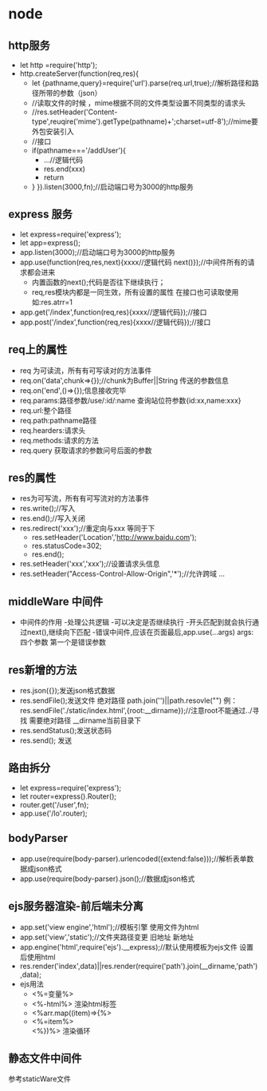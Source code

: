 # node
## http服务
- let http =require('http');
- http.createServer(function(req,res){
   - let {pathname,query}=require('url').parse(req.url,true);//解析路径和路径所带的参数（json）
   - //读取文件的时候 ，mime根据不同的文件类型设置不同类型的请求头
   - //res.setHeader('Content-type',reuqire('mime').getType(pathname)+';charset=utf-8');//mime要外包安装引入
   - //接口
   - if(pathname==='/addUser'){
     - ...//逻辑代码
     - res.end(xxx)
     - return
  - }
}).listen(3000,fn);//启动端口号为3000的http服务

## express 服务
- let express=require('express');
- let app=express();
- app.listen(3000);//启动端口号为3000的http服务
- app.use(function(req,res,next){xxxx//逻辑代码 next()});//中间件所有的请求都会进来
   - 内置函数的next();代码是否往下继续执行；
   - req,res模块内都是一同生效，所有设置的属性 在接口也可读取使用如:res.atrr=1
- app.get('/index',function(req,res){xxxx//逻辑代码});//接口
- app.post('/index',function(req,res){xxxx//逻辑代码});//接口

## req上的属性
- req 为可读流，所有有可写读对的方法事件
- req.on('data',chunk=>{});//chunk为Buffer||String 传送的参数信息
- req.on('end',()=>{});信息接收完毕
- req.params:路径参数/use/:id/:name 查询站位符参数{id:xx,name:xxx}
- req.url:整个路径
- req.path:pathname路径
- req.hearders:请求头
- req.methods:请求的方法
- req.query 获取请求的参数问号后面的参数

## res的属性
- res为可写流，所有有可写流对的方法事件
- res.write();//写入
- res.end();//写入关闭
- res.redirect('xxx');//重定向与xxx 等同于下
   - res.setHeader('Location','http://www.baidu.com');
   - res.statusCode=302;
   - res.end();
- res.setHeader('xxx','xxx');//设置请求头信息 
 - res.setHeader("Access-Control-Allow-Origin",'*');//允许跨域
 ...

## middleWare 中间件
- 中间件的作用
   -处理公共逻辑
   -可以决定是否继续执行
   -开头匹配到就会执行通过next(),继续向下匹配
   -错误中间件,应该在页面最后,app.use(...args) args:四个参数 第一个是错误参数

## res新增的方法
- res.json({});发送json格式数据
- res.sendFile();发送文件 绝对路径 path.join('')||path.resovle("") 例：res.sendFile('./static/index.html',{root:__dirname});//注意root不能通过../寻找 需要绝对路径 __dirname当前目录下
- res.sendStatus();发送状态码
- res.send(); 发送

## 路由拆分
- let express=require('express');
- let router=express().Router();
- router.get('/user',fn);
- app.use('/lo'.router);

## bodyParser
- app.use(require(body-parser).urlencoded({extend:false}));//解析表单数据成json格式
- app.use(require(body-parser).json();//数据成json格式

## ejs服务器渲染-前后端未分离
- app.set('view engine','html');//模板引擎 使用文件为html
- app.set('view','static');//文件夹路径变更 旧地址 新地址
- app.engine('html',require('ejs').__express);//默认使用模板为ejs文件 设置后使用html
- res.render('index',data)||res.render(require('path').join(__dirname,'path'),data);
- ejs用法
   - <%=变量%> 
   - <%-html%> 渲染html标签 
   - <%arr.map((item)=>{%>
      <li><%=item%></li>
     <%})%> 渲染循环
   
## 静态文件中间件
参考staticWare文件
